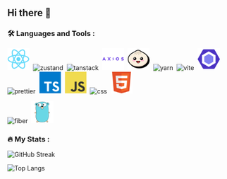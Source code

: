 ## Hi there 👋

### :hammer_and_wrench: Languages and Tools :

<img src="https://github.com/devicons/devicon/blob/master/icons/react/react-original.svg" alt="react-js" width="50" height="50" />&nbsp;
<img src="https://api.iconify.design/devicon:zustand.svg" alt="zustand" width="50" height="50" />&nbsp;
<img src="https://tanstack.com/assets/splash-dark-8nwlc0Nt.png" alt="tanstack" width="50" height="50" />&nbsp;
<img src="https://github.com/devicons/devicon/blob/master/icons/axios/axios-plain-wordmark.svg" alt="axios" width="50" height="50" />&nbsp;
<img src="https://github.com/devicons/devicon/blob/master/icons/bun/bun-original.svg" alt="bun" width="50" height="50" />&nbsp;
<img src="https://api.iconify.design/logos:yarn.svg" alt="yarn" width="50" height="50" />&nbsp;
<img src="https://api.iconify.design/vscode-icons:file-type-vite.svg" alt="vite" width="50" height="50" />&nbsp;
<img src="https://github.com/devicons/devicon/blob/master/icons/eslint/eslint-original.svg" alt="eslint" width="50" height="50" />&nbsp;
<img src="https://api.iconify.design/vscode-icons:file-type-prettier.svg" alt="prettier" width="50" height="50" />&nbsp;
<img src="https://github.com/devicons/devicon/blob/master/icons/typescript/typescript-original.svg" alt="ts" width="50" height="50" />&nbsp;
<img src="https://github.com/devicons/devicon/blob/master/icons/javascript/javascript-original.svg" alt="js" width="50" height="50" />&nbsp;
<img src="https://camo.githubusercontent.com/55193e90935d7e70c00f1e32a92183a65e82237e16045b007d17f02043c23ebb/68747470733a2f2f63737364622e6f72672f696d616765732f6373732e737667" alt="css" width="50" height="50" />&nbsp;
<img src="https://github.com/devicons/devicon/blob/master/icons/html5/html5-original.svg" alt="html"  height="50" />&nbsp;

<img src="https://api.iconify.design/devicon:fiber.svg" alt="fiber" width="50"  height="50" />&nbsp;
<img src="https://github.com/devicons/devicon/blob/master/icons/go/go-original.svg" alt="go" width="50"  height="50" />&nbsp;

### :fire: My Stats :

![GitHub Streak](https://streak-stats.demolab.com?user=FantomStudy&theme=tokyonight&hide_border=true)

![Top Langs](https://github-readme-stats.vercel.app/api/top-langs/?username=FantomStudy&layout=compact&theme=tokyonight&hide_border=true)

<!--
**FantomStudy/FantomStudy** is a ✨ _special_ ✨ repository because its `README.md` (this file) appears on your GitHub profile.

Here are some ideas to get you started:

- 🔭 I’m currently working on ...
- 🌱 I’m currently learning ...
- 👯 I’m looking to collaborate on ...
- 🤔 I’m looking for help with ...
- 💬 Ask me about ...
- 📫 How to reach me: ...
- 😄 Pronouns: ...
- ⚡ Fun fact: ...
-->
